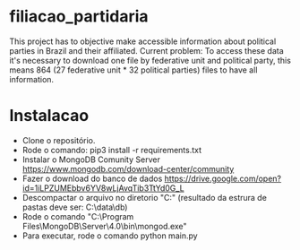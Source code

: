 # filiacao_partidaria

This project has to objective make accessible information about political parties in Brazil and their affiliated. Current problem: To access these data it's necessary to download one file by federative unit and political party, this means ‭864‬ (27 federative unit * 32 political parties) files to have all information.

# Instalacao

- Clone o repositório.
- Rode o comando: pip3 install -r requirements.txt
- Instalar o MongoDB Comunity Server <https://www.mongodb.com/download-center/community>
- Fazer o download do banco de dados <https://drive.google.com/open?id=1iLPZUMEbbv6YV8wLjAvqTib3TtYd0G_L>
- Descompactar o arquivo no diretorio "C:" (resultado da estrura de pastas deve ser: C:\data\db\)
- Rode o comando "C:\Program Files\MongoDB\Server\4.0\bin\mongod.exe"
- Para executar, rode o comando python main.py
